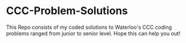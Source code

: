 # CCC-Problem-Solutions
This Repo consists of my coded solutions to Waterloo's CCC coding problems ranged from junior to senior level. Hope this can help you out!
